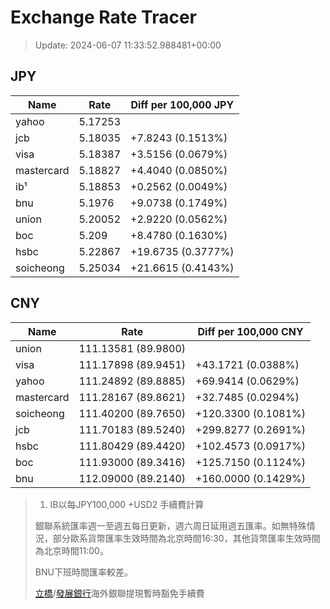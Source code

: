 # Exchange Rate Tracer

> Update: 2024-06-07 11:33:52.988481+00:00

## JPY

| Name       |    Rate | Diff per 100,000 JPY   |
|------------|---------|------------------------|
| yahoo      | 5.17253 |                        |
| jcb        | 5.18035 | +7.8243 (0.1513%)      |
| visa       | 5.18387 | +3.5156 (0.0679%)      |
| mastercard | 5.18827 | +4.4040 (0.0850%)      |
| ib¹        | 5.18853 | +0.2562 (0.0049%)      |
| bnu        | 5.1976  | +9.0738 (0.1749%)      |
| union      | 5.20052 | +2.9220 (0.0562%)      |
| boc        | 5.209   | +8.4780 (0.1630%)      |
| hsbc       | 5.22867 | +19.6735 (0.3777%)     |
| soicheong  | 5.25034 | +21.6615 (0.4143%)     |

## CNY

| Name       | Rate                | Diff per 100,000 CNY   |
|------------|---------------------|------------------------|
| union      | 111.13581	(89.9800) |                        |
| visa       | 111.17898	(89.9451) | +43.1721 (0.0388%)     |
| yahoo      | 111.24892	(89.8885) | +69.9414 (0.0629%)     |
| mastercard | 111.28167	(89.8621) | +32.7485 (0.0294%)     |
| soicheong  | 111.40200	(89.7650) | +120.3300 (0.1081%)    |
| jcb        | 111.70183	(89.5240) | +299.8277 (0.2691%)    |
| hsbc       | 111.80429	(89.4420) | +102.4573 (0.0917%)    |
| boc        | 111.93000	(89.3416) | +125.7150 (0.1124%)    |
| bnu        | 112.09000	(89.2140) | +160.0000 (0.1429%)    |


> 1. IB以每JPY100,000 +USD2 手續費計算
>
> 銀聯系統匯率週一至週五每日更新，週六周日延用週五匯率。如無特殊情況，部分歐系貨幣匯率生效時間為北京時間16:30，其他貨幣匯率生效時間為北京時間11:00。
>
> BNU下班時間匯率較差。
>
> [立橋](https://www.wlbank.com.mo/uploads/ueditor/file/20181211/1544536513900230.pdf)/[發展銀行](https://www.mdb.com.mo/Service_Charges_20230728.pdf)海外銀聯提現暫時豁免手續費

